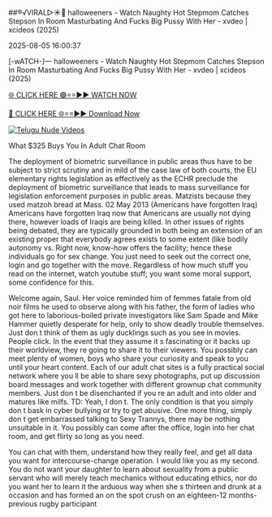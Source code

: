 ##®️√VIRAL▷☀️👄    halloweeners - Watch Naughty Hot Stepmom Catches Stepson In Room Masturbating And Fucks Big Pussy With Her - xvdeo &#124; xcideos (2025)

2025-08-05 16:00:37



[-wATCH-]—    halloweeners - Watch Naughty Hot Stepmom Catches Stepson In Room Masturbating And Fucks Big Pussy With Her - xvdeo &#124; xcideos (2025)

[🌐 CLICK HERE 🟢==►► WATCH NOW](https://www.youtucams.com/tracking/githubcom)

[🔴 CLICK HERE 🌐==►► Download Now](https://www.youtucams.com/tracking/githubcom)

[![Telugu Nude Videos](https://i.imgur.com/dJHk4Zq.gif)](https://www.youtucams.com/tracking/githubcom)



What $325 Buys You In Adult Chat Room

The deployment of biometric surveillance in public areas thus have to be subject to strict scrutiny and in mild of the case law of both courts, the EU elementary rights legislation as effectively as the ECHR preclude the deployment of biometric surveillance that leads to mass surveillance for legislation enforcement purposes in public areas. Matzists  because they used matzoh bread at Mass. 02 May 2013 (Americans have forgotten Iraq) Americans have forgotten Iraq now that Americans are usually not dying there, however loads of Iraqis are being killed. In other issues of rights being debated, they are typically grounded in both being an extension of an existing proper that everybody agrees exists to some extent (like bodily autonomy vs. Right now, know-how offers the facility; hence these individuals go for sex change. You just need to seek out the correct one, login and go together with the move. Regardless of how much stuff you read on the internet, watch youtube stuff; you want some moral support, some confidence for this.

 Welcome again, Saul.  Her voice reminded him of femmes fatale from old noir films he used to observe along with his father, the form of ladies who got here to laborious-boiled private investigators like Sam Spade and Mike Hammer quietly desperate for help, only to show deadly trouble themselves. Just don t think of them as ugly ducklings such as you see in movies. People click. In the event that they assume it s fascinating or it backs up their worldview, they re going to share it to their viewers. You possibly can meet plenty of women, boys who share your curiosity and speak to you until your heart content. Each of our adult chat sites is a fully practical social network where you ll be able to share sexy photographs, put up discussion board messages and work together with different grownup chat community members. Just don t be disenchanted if you re an adult and into older and matures like milfs. TD: Yeah, I don t. The only condition is that you simply don t bask in cyber bullying or try to get abusive. One more thing, simply don t get embarrassed talking to Sexy Trannys, there may be nothing unsuitable in it. You possibly can come after the office, login into her chat room, and get flirty so long as you need.

You can chat with them, understand how they really feel, and get all data you want for intercourse-change operation. I would like you as my second. You do not want your daughter to learn about sexuality from a public servant who will merely teach mechanics without educating ethics, nor do you want her to learn it the arduous way when she s thirteen and drunk at a occasion and has formed an on the spot crush on an eighteen-12 months-previous rugby participant